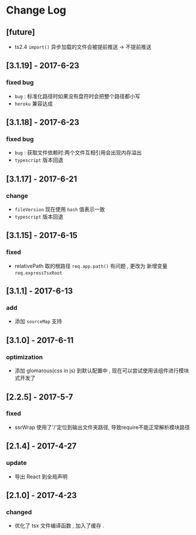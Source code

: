 # Change Log


## [future]
- ts2.4 `import()` 异步加载的文件会被提前推送 -> 不提前推送

## [3.1.19] - 2017-6-23
### fixed bug 
- `bug` : 标准化路径时如果没有盘符时会把整个路径都小写
- `heroku` 兼容达成

## [3.1.18] - 2017-6-23
### fixed bug 
- `bug` : 获取文件依赖时:两个文件互相引用会出现内存溢出
- `typescript` 版本回退 

## [3.1.17] - 2017-6-21
### change
- `fileVersion` 现在使用 `hash` 值表示一致
- `typescript` 版本回退 

## [3.1.15] - 2017-6-15
### fixed
- relativePath 取的根路径 `req.app.path()`  有问题 , 更改为 新增变量`req.expressTsxRoot`

## [3.1.1] - 2017-6-13
### add
- 添加 `sourceMap` 支持

## [3.1.0] - 2017-6-11
### optimization
- 添加 glomarous(css in js) 到默认配置中 , 现在可以尝试使用该组件进行模块式开发了

## [2.2.5] - 2017-5-7
### fixed
- ssrWrap 使用了'/'定位到输出文件夹路径, 导致require不能正常解析模块路径

## [2.1.4] - 2017-4-27
### update
- 导出 React 到全局声明

## [2.1.0] - 2017-4-23
### changed
- 优化了 tsx 文件编译函数 , 加入了缓存 .
